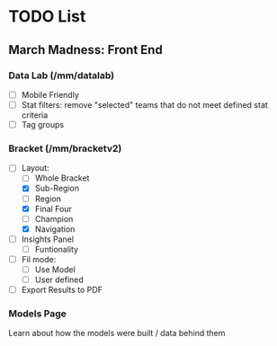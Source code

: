 # TODO List

## March Madness: Front End

### Data Lab (/mm/datalab)
- [ ] Mobile Friendly
- [ ] Stat filters: remove "selected" teams that do not meet defined stat criteria
- [ ] Tag groups

### Bracket (/mm/bracketv2)
- [ ] Layout: 
    - [ ] Whole Bracket
    - [x] Sub-Region
    - [ ] Region 
    - [x] Final Four
    - [ ] Champion
    - [x] Navigation
- [ ] Insights Panel
    - [ ] Funtionality
- [ ] Fil mode:
    - [ ] Use Model
    - [ ] User defined
- [ ] Export Results to PDF

### Models Page
Learn about how the models were built / data behind them